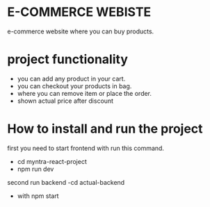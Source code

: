 # E-COMMERCE WEBISTE
e-commerce website where you can buy products.

# project functionality
- you can add any product in your cart.
- you can checkout your products in bag.
- where you can remove item or place the order.
- shown actual price after discount 

# How to install and run the project
first you need to start frontend with run this command.
- cd myntra-react-project
- npm run dev

second run backend
-cd actual-backend
- with npm start
